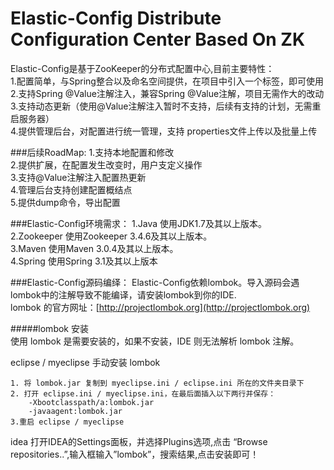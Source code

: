# Elastic-Config  Distribute Configuration Center Based On ZK

Elastic-Config是基于ZooKeeper的分布式配置中心,目前主要特性：  
1.配置简单，与Spring整合以及命名空间提供，在项目中引入一个标签，即可使用    
2.支持Spring @Value注解注入，兼容Spring @Value注解，项目无需作大的改动   
3.支持动态更新（使用@Value注解注入暂时不支持，后续有支持的计划，无需重启服务器）   
4.提供管理后台，对配置进行统一管理，支持 properties文件上传以及批量上传

###后续RoadMap:
1.支持本地配置和修改  
2.提供扩展，在配置发生改变时，用户支定义操作  
3.支持@Value注解注入配置热更新  
4.管理后台支持创建配置概结点  
5.提供dump命令，导出配置

###Elastic-Config环境需求：
1.Java 使用JDK1.7及其以上版本。  
2.Zookeeper 使用Zookeeper 3.4.6及其以上版本。  
3.Maven 使用Maven 3.0.4及其以上版本。  
4.Spring 使用Spring 3.1及其以上版本

###Elastic-Config源码编绎：
Elastic-Config依赖lombok。导入源码会遇lombok中的注解导致不能编译，请安装lombok到你的IDE.  
lombok 的官方网址：[http://projectlombok.org](http://projectlombok.org)

#####lombok 安装  
使用 lombok 是需要安装的，如果不安装，IDE 则无法解析 lombok 注解。

eclipse / myeclipse 手动安装 lombok   
 
    1. 将 lombok.jar 复制到 myeclipse.ini / eclipse.ini 所在的文件夹目录下  
    2. 打开 eclipse.ini / myeclipse.ini，在最后面插入以下两行并保存：
        -Xbootclasspath/a:lombok.jar
        -javaagent:lombok.jar
    3.重启 eclipse / myeclipse

idea 打开IDEA的Settings面板，并选择Plugins选项,点击 “Browse repositories..”,输入框输入”lombok”，搜索结果,点击安装即可！

